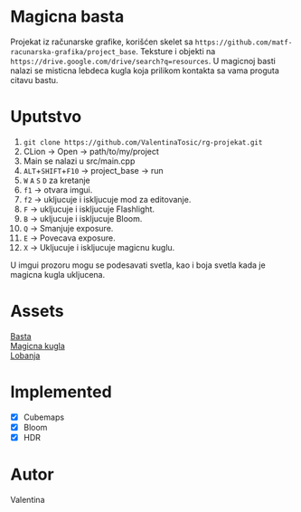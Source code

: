 # Magicna basta
Projekat iz računarske grafike, korišćen skelet sa `https://github.com/matf-racunarska-grafika/project_base`.
Teksture i objekti na `https://drive.google.com/drive/search?q=resources`.
U magicnoj basti nalazi se misticna lebdeca kugla koja prilikom kontakta sa vama proguta citavu bastu.

# Uputstvo
1. `git clone https://github.com/ValentinaTosic/rg-projekat.git`
2. CLion -> Open -> path/to/my/project
3. Main se nalazi u src/main.cpp
4. `ALT`+`SHIFT`+`F10` -> project_base -> run
5. `W` `A` `S` `D` za kretanje
6. `f1` -> otvara imgui.
7. `f2` -> ukljucuje i iskljucuje mod za editovanje.
8. `F` -> ukljucuje i iskljucuje Flashlight.
9. `B` -> ukljucuje i iskljucuje Bloom.
10. `Q` -> Smanjuje exposure.
11. `E` -> Povecava exposure.
12. `X` -> Ukljucuje i iskljucuje magicnu kuglu.

U imgui prozoru mogu se podesavati svetla, kao i boja svetla kada je magicna kugla ukljucena.
# Assets
[Basta](https://sketchfab.com/3d-models/saint-mary-aldermanbury-garden-220b6445277743c1a4e336601cc818ee)\
[Magicna kugla](https://sketchfab.com/3d-models/360-backdrop-obj-low-poly-free-38f2466087d243c389729a13c8e0e7b7)\
[Lobanja](https://sketchfab.com/3d-models/skull-sculpt-3d-coat-downloadable-cfa417416459429a9343c8d67a25e79d)


# Implemented

- [x] Cubemaps
- [x] Bloom  
- [x] HDR

# Autor
Valentina
